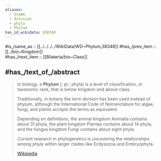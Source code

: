 ```yaml
---
aliases:
  - Stamm
  - division
  - phyla
  - Phylum
has_id_wikidata: Q38348
---
```


#is_/same_as :: [[../../../../WikiData/WD~Phylum,38348]] 
#has_/prev_item :: [[../bio~Kingdom]]  
#has_/next_item :: [[Bilateria/bio~Class]]  

## #has_/text_of_/abstract 

> In biology, a **Phylum** (; pl.: phyla) is a level of classification, or taxonomic rank, 
> that is below kingdom and above class. 
> 
> Traditionally, in botany the term division has been used instead of phylum, 
> although the International Code of Nomenclature for algae, fungi, and plants accepts the terms as equivalent. 
> 
> Depending on definitions, the animal kingdom Animalia contains about 31 phyla, 
> the plant kingdom Plantae contains about 14 phyla, 
> and the fungus kingdom Fungi contains about eight phyla. 
> 
> Current research in phylogenetics is uncovering the relationships among phyla within larger clades 
> like Ecdysozoa and Embryophyta.
>
> [Wikipedia](https://en.wikipedia.org/wiki/Phylum) 




